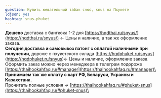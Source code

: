 ```yaml
---
question: Купить жевательный табак снюс, snus на Пхукете
ldjson: yes
hashtag: snus-phuket
---
```


**Дешево** доставка с бангкока 1-2 дня [https://hqdthai.ru/snyus/](https://hqdthai.ru/snyus/) <- Цены и наличие, а так же оформление заказа.\
**Сегодня доставка и самовывоз патонг с оплатой наличными при получении**, дороже с пхукетского склада [https://hqdphuket.ru/snyus] (https://hqdphuket.ru/snyus)<- Цены и наличие, оформление заказа.\
Оформить заказ можно через менеджера в телеграм подороже [https://thaihookahfaq.ru/#manager](https://thaihookahfaq.ru/#manager)\
**Принимаем так же оплату с карт РФ, Беларуси, Украины и Казахстана.**\
Прочитать полные условия -> [https://thaihookahfaq.ru/#phuket-snus](https://thaihookahfaq.ru/#phuket-snus)\
